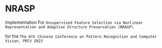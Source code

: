 # NRASP
Implementation For `Unsupervised Feature Selection via Nonlinear Representation and Adaptive Structure Preservation (NRASP)`

for the `The 6th Chinese Conference on Pattern Recognition and Computer Vision, PRCV 2023`
